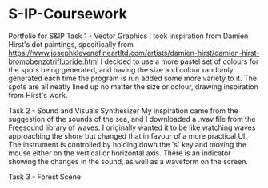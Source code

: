 # S-IP-Coursework
Portfolio for S&amp;IP
Task 1 - Vector Graphics
I took inspiration from Damien Hirst's dot paintings, specifically from https://www.josephklevenefineartltd.com/artists/damien-hirst/damien-hirst-bromobenzotrifluoride.html
I decided to use a more pastel set of colours for the spots being generated, and having the size and colour randomly generated each time the program is run added some more variety to it. 
The spots are all neatly lined up no matter the size or colour, drawing inspiration from Hirst's work.

Task 2 - Sound and Visuals Synthesizer
My inspiration came from the suggestion of the sounds of the sea, and I downloaded a .wav file from the Freesound library of waves. I originally wanted it to be like watching waves approaching the shore but changed that in favour of a more practical UI.
The instrument is controlled by holding down the 's' key and moving the mouse either on the vertical or horizontal axis. There is an indicator showing the changes in the sound, as well as a waveform on the screen.

Task 3 - Forest Scene

